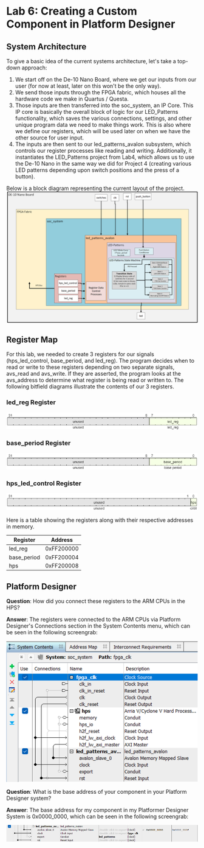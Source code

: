 
# Lab 6: Creating a Custom Component in Platform Designer

## System Architecture

To give a basic idea of the current systems architecture, let's take a top-down approach:

1. We start off on the De-10 Nano Board, where we get our inputs from our user (for now at least, later on this won't be the only way).
2. We send those inputs through the FPGA fabric, which houses all the hardware code we make in Quartus / Questa.
3. Those inputs are then transferred into the soc_system, an IP Core. This IP core is basically the overall block of logic for our LED_Patterns functionality, which saves the various connections, settings, and other unique program data we need to make things work. This is also where we define our registers, which will be used later on when we have the other source for user input.
4. The inputs are then sent to our led_patterns_avalon subsystem, which controls our register processes like reading and writing. Additionally, it instantiates the LED_Patterns project from Lab4, which allows us to use the De-10 Nano in the same way we did for Project 4 (creating various LED patterns depending upon switch positions and the press of a button).

Below is a block diagram representing the current layout of the project.
![lab6_block_diagram](assets/EE467_Lab6_Updated_System_Block_Diagram.png)


## Register Map

For this lab, we needed to create 3 registers for our signals (hps_led_control, base_period, and led_reg). The program decides when to read or write to these registers depending on two separate signals, avs_read and avs_write. If they are asserted, the program looks at the avs_address to determine what register is being read or written to. The following bitfield diagrams illustrate the contents of our 3 registers. 

### led_reg Register
![lab6_led_reg](assets/WaveDrom_led_register.png)

### base_period Register
![lab6_bp_reg](assets/WaveDrom_base_period_register.png)

### hps_led_control Register
![lab6_hps_reg](assets/WaveDrom_hps_register.png)

Here is a table showing the registers along with their respective addresses in memory.

| Register    | Address |
| -------- | ------- |
| led_reg  | 0xFF200000    |
| base_period | 0xFF200004     |
| hps    | 0xFF200008    |

## Platform Designer

**Question**: How did you connect these registers to the ARM CPUs in the HPS?

**Answer**: The registers were connected to the ARM CPUs via Platform Designer's Connections section in the System Contents menu, which can be seen in the following screengrab:

![lab6_arm_connect](assets/lab6_arm_cpu_connections.png)

**Question**: What is the base address of your component in your Platform Designer system?

**Answer**: The base address for my component in my Platformer Designer System is 0x0000_0000, which can be seen in the following screengrab:

![lab6_component_address](assets/lab6_component_address.png)
